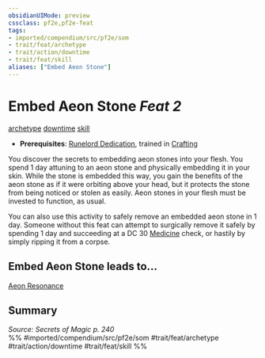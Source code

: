 ```yaml
---
obsidianUIMode: preview
cssclass: pf2e,pf2e-feat
tags:
- imported/compendium/src/pf2e/som
- trait/feat/archetype
- trait/action/downtime
- trait/feat/skill
aliases: ["Embed Aeon Stone"]
---
```

# Embed Aeon Stone  *Feat 2*  
[archetype](archetype.md)  [downtime](downtime.md)  [skill](skill.md)  

- **Prerequisites**: [Runelord Dedication](runelord-dedication-som.md), trained in [Crafting](../skills.md#Crafting)

You discover the secrets to embedding aeon stones into your flesh. You spend 1 day attuning to an aeon stone and physically embedding it in your skin. While the stone is embedded this way, you gain the benefits of the aeon stone as if it were orbiting above your head, but it protects the stone from being noticed or stolen as easily. Aeon stones in your flesh must be invested to function, as usual.

You can also use this activity to safely remove an embedded aeon stone in 1 day. Someone without this feat can attempt to surgically remove it safely by spending 1 day and succeeding at a DC 30 [Medicine](../skills.md#Medicine) check, or hastily by simply ripping it from a corpse.

## Embed Aeon Stone leads to...

[Aeon Resonance](aeon-resonance-som.md)

## Summary

*Source: Secrets of Magic p. 240*  
%% #imported/compendium/src/pf2e/som #trait/feat/archetype #trait/action/downtime #trait/feat/skill %%